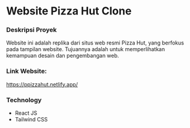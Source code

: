 # Website Pizza Hut Clone

### Deskripsi Proyek

Website ini adalah replika dari situs web resmi Pizza Hut, yang berfokus pada tampilan website. Tujuannya adalah untuk memperlihatkan kemampuan desain dan pengembangan web.

### Link Website:

https://ppizzahut.netlify.app/

### Technology

- React JS
- Tailwind CSS
